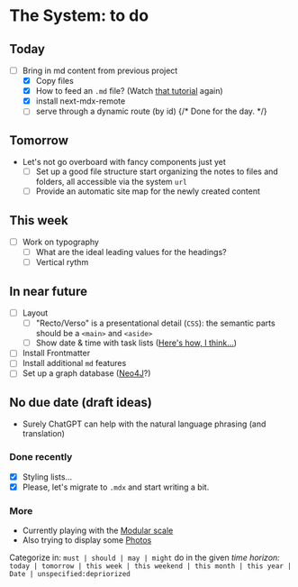 # The System: to do

## Today
- [ ] Bring in md content from previous project
    - [x] Copy files
    - [x] How to feed an `.md` file? (Watch [that tutorial](https://www.youtube.com/watch?v=MsSUAOkepCw&t=412s&ab_channel=ColbyFayock) again)
    - [x] install next-mdx-remote
    - [ ] serve through a dynamic route (by id)
{/* Done for the day. */}
## Tomorrow
- Let's not go overboard with fancy components just yet
    - [ ] Set up a good file structure start organizing the notes to files and folders, all accessible via the system `url`
    - [ ] Provide an automatic site map for the newly created content

## This week
- [ ] Work on typography
    - [ ] What are the ideal leading values for the headings?
    - [ ] Vertical rythm

## In near future
- [ ] Layout
    - [ ] "Recto/Verso" is a presentational detail (`CSS`): the semantic parts should be a `<main>` and `<aside>`
    - [ ] Show date & time with task lists ([Here's how, I think...](https://medium.com/create-a-clocking-in-system-on-react/create-a-react-app-displaying-the-current-date-and-time-using-hooks-21d946971556))
- [ ] Install Frontmatter
- [ ] Install additional `md` features
- [ ] Set up a graph database ([Neo4J](#)?)

## No due date (draft ideas)
- Surely ChatGPT can help with the natural language phrasing (and translation)

### Done recently
- [x] Styling lists...
- [x] Please, let's migrate to `.mdx` and start writing a bit.

### More
- Currently playing with the [Modular scale](/modularscale)
- Also trying to display some [Photos](/photos)

Categorize in: `must | should | may | might` do
           in the given _time horizon:_ `today | tomorrow | this week | this weekend | this month | this year | Date | unspecified:depriorized`
